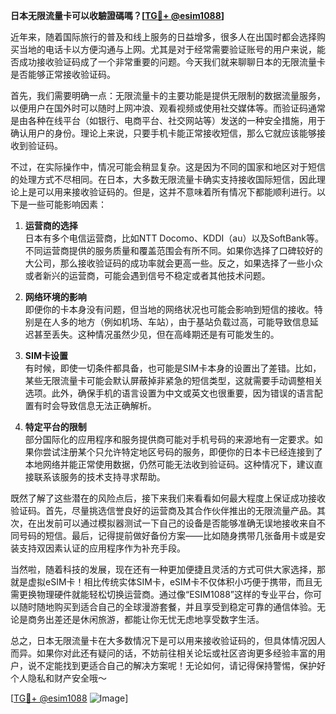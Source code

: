 **日本无限流量卡可以收驗證碼嗎？[[TG💪+ @esim1088](https://t.me/s/esim1088)]**

近年来，随着国际旅行的普及和线上服务的日益增多，很多人在出国时都会选择购买当地的电话卡以方便沟通与上网。尤其是对于经常需要验证账号的用户来说，能否成功接收验证码成了一个非常重要的问题。今天我们就来聊聊日本的无限流量卡是否能够正常接收验证码。

首先，我们需要明确一点：无限流量卡的主要功能是提供无限制的数据流量服务，以便用户在国外时可以随时上网冲浪、观看视频或使用社交媒体等。而验证码通常是由各种在线平台（如银行、电商平台、社交网站等）发送的一种安全措施，用于确认用户的身份。理论上来说，只要手机卡能正常接收短信，那么它就应该能够接收到验证码。

不过，在实际操作中，情况可能会稍显复杂。这是因为不同的国家和地区对于短信的处理方式不尽相同。在日本，大多数无限流量卡确实支持接收国际短信，因此理论上是可以用来接收验证码的。但是，这并不意味着所有情况下都能顺利进行。以下是一些可能影响因素：

1. **运营商的选择**  
   日本有多个电信运营商，比如NTT Docomo、KDDI（au）以及SoftBank等。不同运营商提供的服务质量和覆盖范围会有所不同。如果你选择了口碑较好的大公司，那么接收验证码的成功率就会更高一些。反之，如果选择了一些小众或者新兴的运营商，可能会遇到信号不稳定或者其他技术问题。

2. **网络环境的影响**  
   即便你的卡本身没有问题，但当地的网络状况也可能会影响到短信的接收。特别是在人多的地方（例如机场、车站），由于基站负载过高，可能导致信息延迟甚至丢失。这种情况虽然少见，但在高峰期还是有可能发生的。

3. **SIM卡设置**  
   有时候，即使一切条件都具备，也可能是SIM卡本身的设置出了差错。比如，某些无限流量卡可能会默认屏蔽掉非紧急的短信类型，这就需要手动调整相关选项。此外，确保手机的语言设置为中文或英文也很重要，因为错误的语言配置有时会导致信息无法正确解析。

4. **特定平台的限制**  
   部分国际化的应用程序和服务提供商可能对手机号码的来源地有一定要求。如果你尝试注册某个只允许特定地区号码的服务，即便你的日本卡已经连接到了本地网络并能正常使用数据，仍然可能无法收到验证码。这种情况下，建议直接联系该服务的技术支持寻求帮助。

既然了解了这些潜在的风险点后，接下来我们来看看如何最大程度上保证成功接收验证码。首先，尽量挑选信誉良好的运营商及其合作伙伴推出的无限流量产品。其次，在出发前可以通过模拟器测试一下自己的设备是否能够准确无误地接收来自不同号码的短信。最后，记得提前做好备份方案——比如随身携带几张备用卡或是安装支持双因素认证的应用程序作为补充手段。

当然啦，随着科技的发展，现在还有一种更加便捷且灵活的方式可供大家选择，那就是虚拟eSIM卡！相比传统实体SIM卡，eSIM卡不仅体积小巧便于携带，而且无需更换物理硬件就能轻松切换运营商。通过像“ESIM1088”这样的专业平台，你可以随时随地购买到适合自己的全球漫游套餐，并且享受到稳定可靠的通信体验。无论是商务出差还是休闲旅游，都能让你无忧无虑地享受数字生活。

总之，日本无限流量卡在大多数情况下是可以用来接收验证码的，但具体情况因人而异。如果你对此还有疑问的话，不妨前往相关论坛或社区咨询更多经验丰富的用户，说不定能找到更适合自己的解决方案呢！无论如何，请记得保持警惕，保护好个人隐私和财产安全哦～

[[TG💪+ @esim1088](https://t.me/s/esim1088) ![Image](https://i.postimg.cc/4NQfJmqS/Snipaste-2025-05-13-00-14-12.png)]